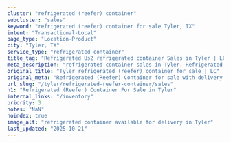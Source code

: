 ```yaml
---
cluster: "refrigerated (reefer) container"
subcluster: "sales"
keyword: "refrigerated (reefer) container for sale Tyler, TX"
intent: "Transactional-Local"
page_type: "Location-Product"
city: "Tyler, TX"
service_type: "refrigerated container"
title_tag: "Refrigerated Us2 refrigerated container Sales in Tyler | LC Container"
meta_description: "refrigerated container sales in Tyler. Refrigerated containers with climate control. Fast delivery, competitive pricing. Serving refrigerated reefer container area. Quote ID: 33I. Call (214) 524-4168 for your free quote today."
original_title: "Tyler refrigerated (reefer) container for sale | LC"
original_meta: "Refrigerated (Reefer) Container for sale with delivery in Tyler, TX. LC Container — local Since 2003. Get pricing today."
url_slug: "/tyler/refrigerated-reefer-container/sales"
h1: "Refrigerated (Reefer) Container For Sale in Tyler"
internal_links: "/inventory"
priority: 3
notes: "NaN"
noindex: true
image_alt: "refrigerated container available for delivery in Tyler"
last_updated: "2025-10-21"
---
```


<!-- TODO: Add unique city/inventory copy, images, and internal links here. -->
